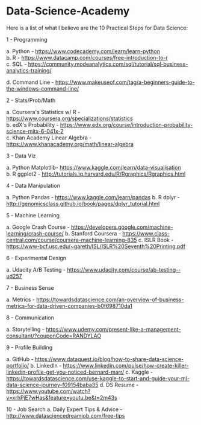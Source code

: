 # Data-Science-Academy

Here is a list of what I believe are the 10 Practical Steps for Data Science:

1 - Programming

a. Python - https://www.codecademy.com/learn/learn-python  
b. R - https://www.datacamp.com/courses/free-introduction-to-r  
c. SQL - https://community.modeanalytics.com/sql/tutorial/sql-business-analytics-training/
  
d. Command Line - https://www.makeuseof.com/tag/a-beginners-guide-to-the-windows-command-line/

2 - Stats/Prob/Math 

a. Coursera's Statistics w/ R - https://www.coursera.org/specializations/statistics  
b. edX's Probability - https://www.edx.org/course/introduction-probability-science-mitx-6-041x-2  
c. Khan Academy Linear Algebra - https://www.khanacademy.org/math/linear-algebra

3 - Data Viz 

a. Python Matplotlib- https://www.kaggle.com/learn/data-visualisation  
b. R ggplot2 - http://tutorials.iq.harvard.edu/R/Rgraphics/Rgraphics.html

4 - Data Manipulation 

a. Python Pandas - https://www.kaggle.com/learn/pandas
b. R dplyr - http://genomicsclass.github.io/book/pages/dplyr_tutorial.html

5 - Machine Learning 

a. Google Crash Course - https://developers.google.com/machine-learning/crash-course/
b. Stanford Coursera - https://www.class-central.com/course/coursera-machine-learning-835
c. ISLR Book - https://www-bcf.usc.edu/~gareth/ISL/ISLR%20Seventh%20Printing.pdf

6 - Experimental Design 

a. Udacity A/B Testing - https://www.udacity.com/course/ab-testing--ud257

7 - Business Sense 

a. Metrics - https://towardsdatascience.com/an-overview-of-business-metrics-for-data-driven-companies-b0f698710da1

8 - Communication 

a. Storytelling - https://www.udemy.com/present-like-a-management-consultant/?couponCode=RANDYLAO

9 - Profile Building 

a. GitHub - https://www.dataquest.io/blog/how-to-share-data-science-portfolio/
b. LinkedIn - https://www.linkedin.com/pulse/how-create-killer-linkedin-profile-get-you-noticed-bernard-marr/
c. Kaggle - https://towardsdatascience.com/use-kaggle-to-start-and-guide-your-ml-data-science-journey-f09154baba35
d. DS Resume - https://www.youtube.com/watch?v=xrhPjE7wHas&feature=youtu.be&t=2m43s

10 - Job Search a. Daily Expert Tips & Advice - http://www.datasciencedreamjob.com/free-tips
